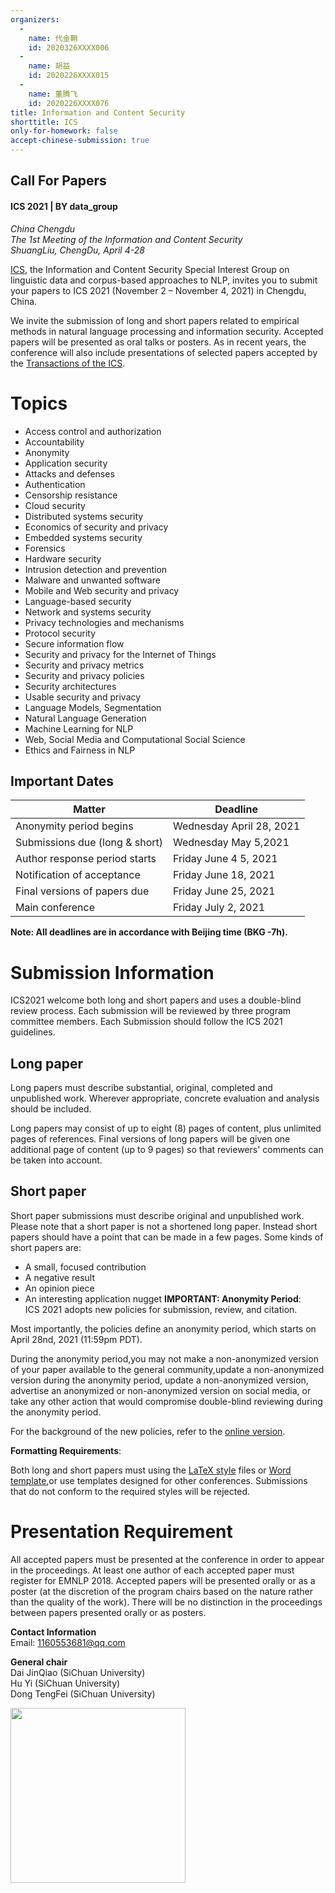 ```yaml
---
organizers:
  -
    name: 代金鞘
    id: 2020326XXXX006
  -
    name: 胡益
    id: 2020226XXXX015
  -
    name: 董腾飞
    id: 2020226XXXX076
title: Information and Content Security
shorttitle: ICS
only-for-homework: false
accept-chinese-submission: true
---
```


## Call For Papers  

#### ICS 2021 | BY data_group
_China Chengdu_  
_The 1st Meeting of the Information and Content Security_    
_ShuangLiu, ChengDu, April 4-28_

[ICS]('#'), the Information and Content Security Special Interest Group on linguistic data and corpus-based approaches to NLP, invites you to submit your papers to ICS 2021 (November 2 – November 4, 2021) in Chengdu, China.

We invite the submission of long and short papers related to empirical methods in natural language processing and information security. Accepted papers will be presented as oral talks or posters. As in recent years, the conference will also include presentations of selected papers accepted by the [Transactions of the ICS]('#').


# Topics

+ Access control and authorization   
+ Accountability    
+ Anonymity  
+ Application security  
+ Attacks and defenses  
+ Authentication  
+ Censorship resistance  
+ Cloud security  
+ Distributed systems security  
+ Economics of security and privacy  
+ Embedded systems security  
+ Forensics  
+ Hardware security  
+ Intrusion detection and prevention  
+ Malware and unwanted software  
+ Mobile and Web security and privacy  
+ Language-based security  
+ Network and systems security  
+ Privacy technologies and mechanisms  
+ Protocol security  
+ Secure information flow  
+ Security and privacy for the Internet of Things  
+ Security and privacy metrics  
+ Security and privacy policies  
+ Security architectures  
+ Usable security and privacy  
+ Language Models, Segmentation
+ Natural Language Generation
+ Machine Learning for NLP
+ Web, Social Media and Computational Social Science
+ Ethics and Fairness in NLP


## Important Dates 
| Matter | Deadline  |	  
|  ----  | ----  |
| Anonymity period begins	 | Wednesday April 28, 2021  |
| Submissions due (long & short)  | Wednesday	May 5,2021   |   
| Author response period starts  | Friday	June 4 5, 2021  |
| Notification of acceptance  | Friday	June 18, 2021 |
| Final versions of papers due  | Friday	June 25, 2021 |
| Main conference |  Friday	July 2, 2021|

**Note: All deadlines are in accordance with Beijing time (BKG -7h).**

# Submission Information
ICS2021 welcome both long and short papers and uses a double-blind review process. Each submission will be reviewed by three program committee members. Each Submission should follow the ICS 2021 guidelines.
## Long paper
Long papers must describe substantial, original, completed and unpublished work. Wherever appropriate, concrete evaluation and analysis should be included.

Long papers may consist of up to eight (8) pages of content, plus unlimited pages of references. Final versions of long papers will be given one additional page of content (up to 9 pages) so that reviewers' comments can be taken into account.

## Short paper
Short paper submissions must describe original and unpublished work. Please note that a short paper is not a shortened long paper. Instead short papers should have a point that can be made in a few pages. Some kinds of short papers are:

+ A small, focused contribution
+ A negative result
+ An opinion piece
+ An interesting application nugget
**IMPORTANT: Anonymity Period**:  
ICS 2021 adopts new policies for submission, review, and citation. 

Most importantly, the policies define an anonymity period, which starts on April 28nd, 2021 (11:59pm PDT).

During the anonymity period,you may not make a non-anonymized version of your paper available to the general community,update a non-anonymized version during the anonymity period, update a non-anonymized version, advertise an anonymized or non-anonymized version on social media, or take any other action that would compromise double-blind reviewing during the anonymity period.

For the background of the new policies, refer to the [online version](https://www.aclweb.org/portal/content/new-policies-submission-review-and-citation).

**Formatting Requirements**:  

Both long and short papers must using the [LaTeX style](https://emnlp2018.org/downloads/emnlp18-latex.zip) files or [Word template](https://emnlp2018.org/downloads/emnlp18-word.zip),or use templates designed for other conferences. Submissions that do not conform to the required styles will be rejected.



# Presentation Requirement
All accepted papers must be presented at the conference in order to appear in the proceedings. At least one author of each accepted paper must register for EMNLP 2018. Accepted papers will be presented orally or as a poster (at the discretion of the program chairs based on the nature rather than the quality of the work). There will be no distinction in the proceedings between papers presented orally or as posters.

**Contact Information**  
Email: 1160553681@qq.com

**General chair**  
Dai JinQiao (SiChuan University)  
Hu Yi (SiChuan University)  
Dong TengFei (SiChuan University)   
  
   
<div align=left>
	<img src="https://gimg2.baidu.com/image_search/src=http%3A%2F%2Fs16.sinaimg.cn%2Fmw690%2F006Csvefzy78NLTGu8T1f%26690&refer=http%3A%2F%2Fs16.sinaimg.cn&app=2002&size=f9999,10000&q=a80&n=0&g=0n&fmt=jpeg?sec=1621687324&t=f161bceec555038ca4fb53063aaf1f16"/  height = '280'> 
</div>



